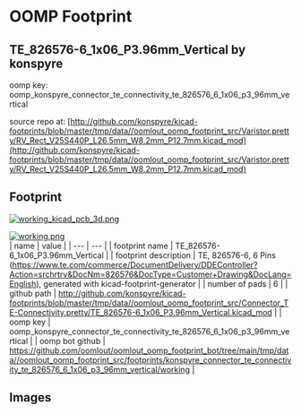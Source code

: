 # OOMP Footprint  
## TE_826576-6_1x06_P3.96mm_Vertical  by konspyre  
  
oomp key: oomp_konspyre_connector_te_connectivity_te_826576_6_1x06_p3_96mm_vertical  
  
source repo at: [http://github.com/konspyre/kicad-footprints/blob/master/tmp/data//oomlout_oomp_footprint_src/Varistor.pretty/RV_Rect_V25S440P_L26.5mm_W8.2mm_P12.7mm.kicad_mod](http://github.com/konspyre/kicad-footprints/blob/master/tmp/data//oomlout_oomp_footprint_src/Varistor.pretty/RV_Rect_V25S440P_L26.5mm_W8.2mm_P12.7mm.kicad_mod)  
## Footprint  
  
[![working_kicad_pcb_3d.png](working_kicad_pcb_3d_600.png)](working_kicad_pcb_3d.png)  
  
[![working.png](working_600.png)](working.png)  
| name | value | 
| --- | --- | 
| footprint name | TE_826576-6_1x06_P3.96mm_Vertical | 
| footprint description | TE, 826576-6, 6 Pins (https://www.te.com/commerce/DocumentDelivery/DDEController?Action=srchrtrv&DocNm=826576&DocType=Customer+Drawing&DocLang=English), generated with kicad-footprint-generator | 
| number of pads | 6 | 
| github path | http://github.com/konspyre/kicad-footprints/blob/master/tmp/data//oomlout_oomp_footprint_src/Connector_TE-Connectivity.pretty/TE_826576-6_1x06_P3.96mm_Vertical.kicad_mod | 
| oomp key | oomp_konspyre_connector_te_connectivity_te_826576_6_1x06_p3_96mm_vertical | 
| oomp bot github | https://github.com/oomlout/oomlout_oomp_footprint_bot/tree/main/tmp/data//oomlout_oomp_footprint_src/footprints/konspyre_connector_te_connectivity_te_826576_6_1x06_p3_96mm_vertical/working | 
## Images  
